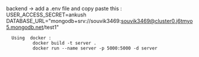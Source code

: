 backend -> 
   add a .env file and copy paste this :
       USER_ACCESS_SECRET=ankush
       DATABASE_URL="mongodb+srv://souvik3469:souvik3469@cluster0.j6tmyo5.mongodb.net/test1"

      Using  docker : 
              docker build -t server .
              docker run --name server -p 5000:5000 -d server
     
